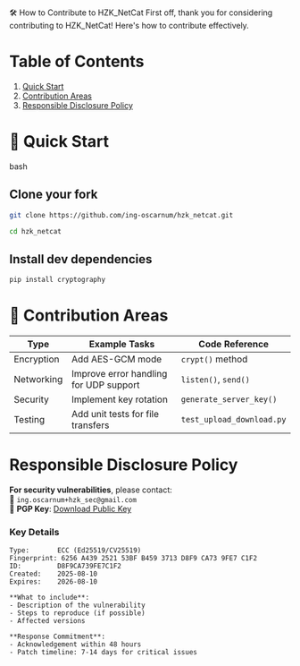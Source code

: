 🛠️ How to Contribute to HZK_NetCat
First off, thank you for considering contributing to HZK_NetCat! Here's how to contribute effectively.

# Table of Contents
1. [Quick Start](quick-start)
2. [Contribution Areas](contribution-areas)
3. [Responsible Disclosure Policy](responsible-disclosure-policy)

# 🚀 Quick Start 
bash
## Clone your fork
```bash
git clone https://github.com/ing-oscarnum/hzk_netcat.git 
``` 

```bash
cd hzk_netcat
```

## Install dev dependencies
```bash
pip install cryptography
```

# 🤝 Contribution Areas

| Type        | Example Tasks                          | Code Reference          |
|-------------|----------------------------------------|-------------------------|
| Encryption  | Add AES-GCM mode                       | `crypt()` method        |
| Networking  | Improve error handling for UDP support | `listen()`, `send()`    |
| Security    | Implement key rotation                 | `generate_server_key()` |
| Testing     | Add unit tests for file transfers      | `test_upload_download.py` |

# Responsible Disclosure Policy
**For security vulnerabilities**, please contact:   
📧 `ing.oscarnum+hzk_sec@gmail.com`   
🔐 **PGP Key**: [Download Public Key](https://keyserver.ubuntu.com/pks/lookup?op=get&search=0x6256A439252153BFB4593713D8F9CA739FE7C1F2)

### Key Details
```text
Type:       ECC (Ed25519/CV25519)
Fingerprint: 6256 A439 2521 53BF B459 3713 D8F9 CA73 9FE7 C1F2
ID:         D8F9CA739FE7C1F2
Created:    2025-08-10
Expires:    2026-08-10

**What to include**:  
- Description of the vulnerability  
- Steps to reproduce (if possible)  
- Affected versions  

**Response Commitment**:  
- Acknowledgement within 48 hours  
- Patch timeline: 7-14 days for critical issues  

